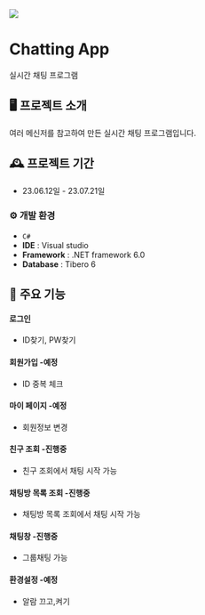 <img src="https://www.hyundai.co.kr/image/upload/asset_library/MDA00000000000000179/5640ebe4255e4960a93e218f29f44a6d.png">

# Chatting App
실시간 채팅 프로그램


## 🖥️ 프로젝트 소개
여러 메신저를 참고하여 만든 실시간 채팅 프로그램입니다.
<br>

## 🕰️ 프로젝트 기간
* 23.06.12일 - 23.07.21일

### ⚙️ 개발 환경
- `C#`
- **IDE** : Visual studio
- **Framework** : .NET framework 6.0
- **Database** : Tibero 6

## 📌 주요 기능
#### 로그인
- ID찾기, PW찾기
#### 회원가입 -예정
- ID 중복 체크
#### 마이 페이지 -예정
- 회원정보 변경
#### 친구 조회 -진행중
- 친구 조회에서 채팅 시작 가능
#### 채팅방 목록 조회 -진행중
-  채팅방 목록 조회에서 채팅 시작 가능
#### 채팅창 -진행중
- 그룹채팅 가능
#### 환경설정 -예정
- 알람 끄고,켜기
